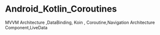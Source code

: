 # Android_Kotlin_Coroutines

MVVM Architecture ,DataBinding, Koin , Coroutine,Navigation Architecture Component,LiveData
